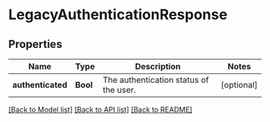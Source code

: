 # LegacyAuthenticationResponse

## Properties
Name | Type | Description | Notes
------------ | ------------- | ------------- | -------------
**authenticated** | **Bool** | The authentication status of the user. | [optional] 

[[Back to Model list]](../README.md#documentation-for-models) [[Back to API list]](../README.md#documentation-for-api-endpoints) [[Back to README]](../README.md)


